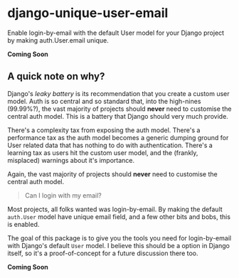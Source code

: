# django-unique-user-email
Enable login-by-email with the default User model for your Django project by making auth.User.email unique. 


**Coming Soon**

## A quick note on why? 

Django's _leaky battery_ is its recommendation that you create a custom user model. 
Auth is so central and so standard that, into the high-nines (99.99%?), the vast majority of projects should **never** need to customise the central auth model. 
This is a battery that Django should very much provide. 

There's a complexity tax from exposing the auth model. 
There's a performance tax as the auth model becomes a generic dumping ground for User related data that has nothing to do with authentication.
There's a learning tax as users hit the custom user model, and the (frankly, misplaced) warnings about it's importance.

Again, the vast majority of projects should **never** need to customise the central auth model. 

> Can I login with my email? 

Most projects, all folks wanted was login-by-email. 
By making the default `auth.User` model have unique email field, and a few other bits and bobs, this is enabled. 

The goal of this package is to give you the tools you need for login-by-email with Django's default `User` model. I believe this should be a option in Django itself, so it's a proof-of-concept for a future discussion there too. 

**Coming Soon**
